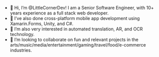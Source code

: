 - 👋 Hi, I’m @LittleCornerDev!  I am a Senior Software Engineer, with 10+ years experience as a full stack web developer.
- 🌱 I’ve also done cross-platform mobile app development using Xamarin.Forms, Unity, and C#.
- 👀 I’m also very interested in automated translation, AR, and OCR technology.
- 💞️ I’m looking to collaborate on fun and relevant projects in the arts/music/media/entertainment/gaming/travel/food/e-commerce industries.
<!---
- 📫 How to reach me ...


LittleCornerDev/LittleCornerDev is a ✨ special ✨ repository because its `README.md` (this file) appears on your GitHub profile.
You can click the Preview link to take a look at your changes.
--->
